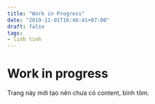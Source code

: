 ```yaml
---
title: "Work in Progress"
date: "2019-11-01T16:46:41+07:00"
draft: false
tags:
- linh tinh
---
```


# Work in progress

Trang này mới tạo nên chưa có content, bình tõm.


